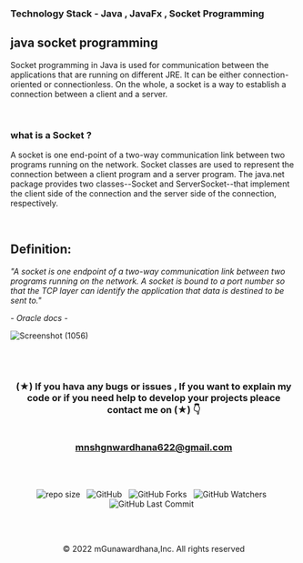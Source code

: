 ### Technology Stack - Java , JavaFx , Socket Programming 

## java socket programming

Socket programming in Java is used for communication between the applications that are running on different JRE. It can be either connection-oriented or connectionless. On the whole, a socket is a way to establish a connection between a client and a server.

<br>

<h3> what is a Socket ? </h3>

A socket is one end-point of a two-way communication link between two programs running on the network. Socket classes are used to represent the connection between a client program and a server program. The java.net package provides two classes--Socket and ServerSocket--that implement the client side of the connection and the server side of the connection, respectively.

<br>

## Definition: 

<i> "A socket is one endpoint of a two-way communication link between two programs running on the network. A socket is bound to a port number so that the TCP layer can identify the application that data is destined to be sent to." </i>


<i> - Oracle docs - </i>



![Screenshot (1056)](https://user-images.githubusercontent.com/100486080/182596076-98a473d2-d81a-4964-b8a7-f8d07f853f69.png)

<br>
<br>


<div align="center">

### (★) If you hava any bugs or issues , If you want to explain my code or if you need help to develop your projects pleace contact me on (★) 👇<br> <br> <br> mnshgnwardhana622@gmail.com  

</div>
<br><br>
<div align="center">

![repo size](https://img.shields.io/github/repo-size/mGunawardhana/Chat-Application?style=for-the-badge) &nbsp;
![GitHub](https://img.shields.io/github/license/mGunawardhana/Chat-Application?style=for-the-badge) &nbsp;
![GitHub Forks](https://img.shields.io/github/forks/mGunawardhana/Chat-Application?&labelColor=black&color=f7b731&style=for-the-badge) &nbsp;
![GitHub Watchers](https://img.shields.io/github/watchers/mGunawardhana/Chat-Application?style=for-the-badge) &nbsp;
![GitHub Last Commit](https://img.shields.io/github/last-commit/mGunawardhana/Chat-Application?style=for-the-badge) &nbsp;

</div>

<br><br>

<div align="center">
  
© 2022 mGunawardhana,Inc. All rights reserved
  
</div>
